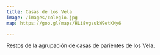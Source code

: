 ```yaml
---
title: Casas de los Vela
image: /images/colegio.jpg
map: https://goo.gl/maps/HLi8vgsukW9etKMy6

---
```

Restos de la agrupación de casas de parientes de los Vela.
